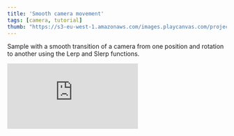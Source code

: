 ```yaml
---
title: 'Smooth camera movement'
tags: [camera, tutorial]
thumb: "https://s3-eu-west-1.amazonaws.com/images.playcanvas.com/projects/12/437461/2E89D4-image-75.jpg"
---
```


Sample with a smooth transition of a camera from one position and rotation to another using the Lerp and Slerp functions.

<div className="iframe-container">
    <iframe loading="lazy" src="https://playcanv.as/p/T7VKMrs8/" title="Smooth camera movement" webkitallowfullscreen="true" mozallowfullscreen="true" allow="autoplay" allowfullscreen="true" allowvr="" scrolling="no" frameborder="0" />
</div>
